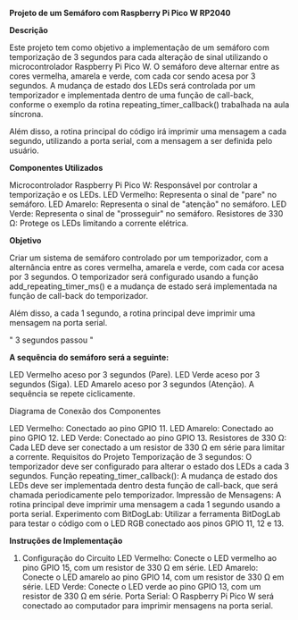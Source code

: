 **Projeto de um Semáforo com Raspberry Pi Pico W RP2040**

**Descrição**

Este projeto tem como objetivo a implementação de um semáforo com temporização de 3 segundos para cada alteração de sinal utilizando o microcontrolador Raspberry Pi Pico W. O semáforo deve alternar entre as cores vermelha, amarela e verde, com cada cor sendo acesa por 3 segundos. A mudança de estado dos LEDs será controlada por um temporizador e implementada dentro de uma função de call-back, conforme o exemplo da rotina repeating_timer_callback() trabalhada na aula síncrona.

Além disso, a rotina principal do código irá imprimir uma mensagem a cada segundo, utilizando a porta serial, com a mensagem a ser definida pelo usuário.

**Componentes Utilizados**

Microcontrolador Raspberry Pi Pico W: Responsável por controlar a temporização e os LEDs.
LED Vermelho: Representa o sinal de "pare" no semáforo.
LED Amarelo: Representa o sinal de "atenção" no semáforo.
LED Verde: Representa o sinal de "prosseguir" no semáforo.
Resistores de 330 Ω: Protege os LEDs limitando a corrente elétrica.

**Objetivo**

Criar um sistema de semáforo controlado por um temporizador, com a alternância entre as cores vermelha, amarela e verde, com cada cor acesa por 3 segundos. O temporizador será configurado usando a função add_repeating_timer_ms() e a mudança de estado será implementada na função de call-back do temporizador.

Além disso, a cada 1 segundo, a rotina principal deve imprimir uma mensagem na porta serial.

" 3 segundos passou "


**A sequência do semáforo será a seguinte:**

LED Vermelho aceso por 3 segundos (Pare).
LED Verde aceso por 3 segundos (Siga).
LED Amarelo aceso por 3 segundos (Atenção).
A sequência se repete ciclicamente.

Diagrama de Conexão dos Componentes

LED Vermelho: Conectado ao pino GPIO 11.
LED Amarelo: Conectado ao pino GPIO 12.
LED Verde: Conectado ao pino GPIO 13.
Resistores de 330 Ω: Cada LED deve ser conectado a um resistor de 330 Ω em série para limitar a corrente.
Requisitos do Projeto
Temporização de 3 segundos: O temporizador deve ser configurado para alterar o estado dos LEDs a cada 3 segundos.
Função repeating_timer_callback(): A mudança de estado dos LEDs deve ser implementada dentro desta função de call-back, que será chamada periodicamente pelo temporizador.
Impressão de Mensagens: A rotina principal deve imprimir uma mensagem a cada 1 segundo usando a porta serial.
Experimento com BitDogLab: Utilizar a ferramenta BitDogLab para testar o código com o LED RGB conectado aos pinos GPIO 11, 12 e 13.

**Instruções de Implementação**

1. Configuração do Circuito
LED Vermelho: Conecte o LED vermelho ao pino GPIO 15, com um resistor de 330 Ω em série.
LED Amarelo: Conecte o LED amarelo ao pino GPIO 14, com um resistor de 330 Ω em série.
LED Verde: Conecte o LED verde ao pino GPIO 13, com um resistor de 330 Ω em série.
Porta Serial: O Raspberry Pi Pico W será conectado ao computador para imprimir mensagens na porta serial.
